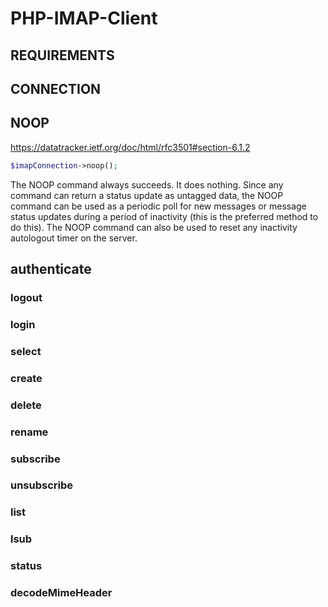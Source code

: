 # PHP-IMAP-Client
## REQUIREMENTS
## CONNECTION
## NOOP
https://datatracker.ietf.org/doc/html/rfc3501#section-6.1.2
```php
$imapConnection->noop();
```
The NOOP command always succeeds.  It does nothing. Since any command can return a status update as untagged data, the NOOP command can be used as a periodic poll for new messages or message status updates during a period of inactivity (this is the preferred method to do this). The NOOP command can also be used to reset any inactivity autologout timer on the server.
## authenticate
### logout
### login
### select
### create
### delete
### rename
### subscribe
### unsubscribe
### list
### lsub
### status
### decodeMimeHeader
